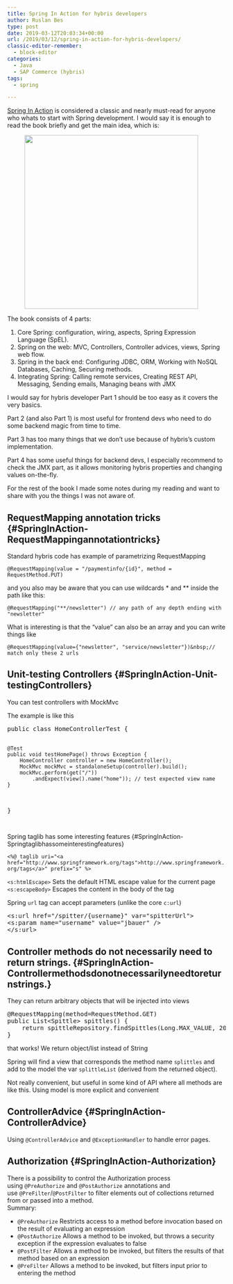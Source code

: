 ```yaml
---
title: Spring In Action for hybris developers
author: Ruslan Bes
type: post
date: 2019-03-12T20:03:34+00:00
url: /2019/03/12/spring-in-action-for-hybris-developers/
classic-editor-remember:
  - block-editor
categories:
  - Java
  - SAP Commerce (hybris)
tags:
  - spring

---
```

 

[Spring In Action][1]&nbsp;is considered a classic and nearly must-read for anyone who whats to start with Spring development. I would say it is enough to read the book briefly and get the main idea, which is:<figure class="wp-block-image">

<img loading="lazy" width="400" height="400" src="https://i0.wp.com/devblog.ruslanbes.com/rbes-content/uploads/2019/03/configurations-configurations-everywhere.jpg?resize=400%2C400&#038;ssl=1" alt="" class="wp-image-1317" srcset="https://i0.wp.com/devblog.ruslanbes.com/rbes-content/uploads/2019/03/configurations-configurations-everywhere.jpg?w=400&ssl=1 400w, https://i0.wp.com/devblog.ruslanbes.com/rbes-content/uploads/2019/03/configurations-configurations-everywhere.jpg?resize=150%2C150&ssl=1 150w, https://i0.wp.com/devblog.ruslanbes.com/rbes-content/uploads/2019/03/configurations-configurations-everywhere.jpg?resize=300%2C300&ssl=1 300w" sizes="(max-width: 400px) 100vw, 400px" data-recalc-dims="1" /> </figure> 

The book consists of 4 parts:

  1. Core Spring: configuration, wiring, aspects, Spring Expression Language (SpEL).
  2. Spring on the web: MVC, Controllers, Controller advices, views, Spring web flow.
  3. Spring in the back end: Configuring JDBC, ORM, Working with NoSQL Databases, Caching, Securing methods.
  4. Integrating Spring: Calling remote services, Creating REST API, Messaging, Sending emails, Managing beans with JMX

I would say for hybris developer Part 1 should be too easy as it covers the very basics.

Part 2 (and also Part 1) is most useful for frontend devs who need to do some backend magic from time to time.

Part 3 has too many things that we don&#8217;t use because of hybris&#8217;s custom implementation.

Part 4 has some useful things for backend devs, I especially recommend to check the JMX part, as it allows monitoring hybris properties and changing values on-the-fly.

For the rest of the book I made some notes during my reading and want to share with you the things I was not aware of.

## RequestMapping annotation tricks {#SpringInAction-RequestMappingannotationtricks}

Standard hybris code has example of parametrizing RequestMapping&nbsp;  
  
`@RequestMapping(value = "/paymentinfo/{id}", method = RequestMethod.PUT)`  
  
and you also may be aware that you can use wildcards \* and \** inside the path like this:  
  
`@RequestMapping("**/newsletter") // any path of any depth ending with "newsletter"`  
  
What is interesting is that the &#8220;value&#8221; can also be an array and you can write things like  
  
`@RequestMapping(value={"newsletter", "service/newsletter"})&nbsp;// match only these 2 urls`

## Unit-testing Controllers {#SpringInAction-Unit-testingControllers}

You can test controllers with MockMvc

The example is like this

<div class="wp-block-syntaxhighlighter-code ">
  <pre class="brush: java; title: ; notranslate" title="">
public class HomeControllerTest {
 
    @Test
    public void testHomePage() throws Exception {
        HomeController controller = new HomeController();
        MockMvc mockMvc = standaloneSetup(controller).build();
        mockMvc.perform(get("/"))
            .andExpect(view().name("home")); // test expected view name
    }
}
</pre>
</div>

##  
Spring taglib has some interesting features {#SpringInAction-Springtaglibhassomeinterestingfeatures}

`<%@ taglib uri="<a href="http://www.springframework.org/tags">http://www.springframework.org/tags</a>" prefix="s" %>`  
  
`<s:htmlEscape>` Sets the default HTML escape value for the current page  
`<s:escapeBody>` Escapes the content in the body of the tag  
  
Spring `url` tag can accept parameters (unlike the core `c:url`)

<div class="wp-block-syntaxhighlighter-code ">
  <pre class="brush: xml; title: ; notranslate" title="">
&lt;s:url href="/spitter/{username}" var="spitterUrl"&gt;
&lt;s:param name="username" value="jbauer" /&gt;
&lt;/s:url&gt;
</pre>
</div>

## Controller methods do not necessarily need to return strings. {#SpringInAction-Controllermethodsdonotnecessarilyneedtoreturnstrings.}

They can return arbitrary objects that will be injected into views

<div class="wp-block-syntaxhighlighter-code ">
  <pre class="brush: java; title: ; notranslate" title="">
@RequestMapping(method=RequestMethod.GET)
public List&lt;Spittle&gt; spittles() {
    return spittleRepository.findSpittles(Long.MAX_VALUE, 20));
}
</pre>
</div>

that works! We return object/list instead of String  
  
Spring will find a view that corresponds the method name&nbsp;`splittles`&nbsp;and add to the model the var&nbsp;`splittleList`&nbsp;(derived from the returned object).  
  
Not really convenient, but useful in some kind of API where all methods are like this. Using model is more explicit and convenient

## ControllerAdvice {#SpringInAction-ControllerAdvice}

Using `@ControllerAdvice` and `@ExceptionHandler` to handle error pages. 

## Authorization {#SpringInAction-Authorization}

There is a possibility to control the Authorization process using&nbsp;`@PreAuthorize`&nbsp;and&nbsp;`@PostAuthorize`&nbsp;annotations and use&nbsp;`@PreFilter`/`@PostFilter`&nbsp;to filter elements out of collections returned from or passed into a method.  
Summary:

  * `@PreAuthorize`&nbsp;Restricts access to a method before invocation based on the result of evaluating an expression
  * `@PostAuthorize`&nbsp;Allows a method to be invoked, but throws a security exception if the expression evaluates to false
  * `@PostFilter`&nbsp;Allows a method to be invoked, but filters the results of that method based on an expression
  * `@PreFilter`&nbsp;Allows a method to be invoked, but filters input prior to entering the method

 [1]: https://www.amazon.com/Spring-Action-Covers-4/dp/161729120X